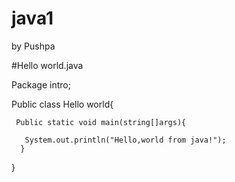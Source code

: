 # java1

by Pushpa 

#Hello world.java

 Package intro;

 Public class Hello world{

     Public static void main(string[]args){

       System.out.println("Hello,world from java!");
      }
   }

